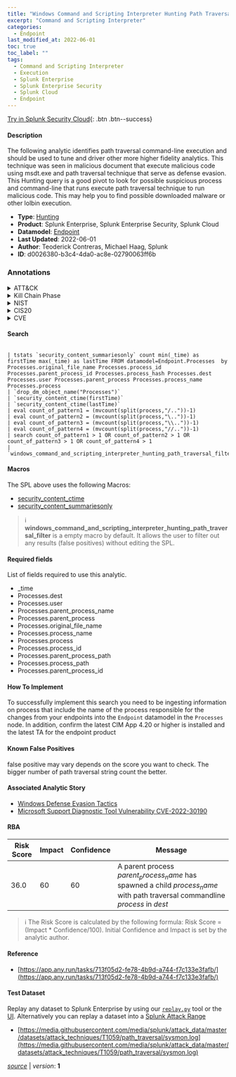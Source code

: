 ```yaml
---
title: "Windows Command and Scripting Interpreter Hunting Path Traversal"
excerpt: "Command and Scripting Interpreter"
categories:
  - Endpoint
last_modified_at: 2022-06-01
toc: true
toc_label: ""
tags:
  - Command and Scripting Interpreter
  - Execution
  - Splunk Enterprise
  - Splunk Enterprise Security
  - Splunk Cloud
  - Endpoint
---
```




[Try in Splunk Security Cloud](https://www.splunk.com/en_us/cyber-security.html){: .btn .btn--success}

#### Description

The following analytic identifies path traversal command-line execution and should be used to tune and driver other more higher fidelity analytics. This technique was seen in malicious document that execute malicious code using msdt.exe and path traversal technique that serve as defense evasion. This Hunting query is a good pivot to look for possible suspicious process and command-line that runs execute path traversal technique to run malicious code. This may help you to find possible downloaded malware or other lolbin execution.

- **Type**: [Hunting](https://github.com/splunk/security_content/wiki/Detection-Analytic-Types)
- **Product**: Splunk Enterprise, Splunk Enterprise Security, Splunk Cloud
- **Datamodel**: [Endpoint](https://docs.splunk.com/Documentation/CIM/latest/User/Endpoint)
- **Last Updated**: 2022-06-01
- **Author**: Teoderick Contreras, Michael Haag, Splunk
- **ID**: d0026380-b3c4-4da0-ac8e-02790063ff6b

### Annotations
<details>
  <summary>ATT&CK</summary>

<div markdown="1">

#### [ATT&CK](https://attack.mitre.org/)

| ID          | Technique   | Tactic         |
| ----------- | ----------- |--------------- |
| [T1059](https://attack.mitre.org/techniques/T1059/) | Command and Scripting Interpreter | Execution |

</div>
</details>


<details>
  <summary>Kill Chain Phase</summary>

<div markdown="1">

* Exploitation


</div>
</details>


<details>
  <summary>NIST</summary>

<div markdown="1">

* DE.CM



</div>
</details>

<details>
  <summary>CIS20</summary>

<div markdown="1">

* CIS 3
* CIS 5
* CIS 16



</div>
</details>

<details>
  <summary>CVE</summary>

<div markdown="1">


</div>
</details>


#### Search

```

| tstats `security_content_summariesonly` count min(_time) as firstTime max(_time) as lastTime FROM datamodel=Endpoint.Processes  by Processes.original_file_name Processes.process_id Processes.parent_process_id Processes.process_hash Processes.dest Processes.user Processes.parent_process Processes.process_name Processes.process 
| `drop_dm_object_name("Processes")` 
| `security_content_ctime(firstTime)` 
| `security_content_ctime(lastTime)` 
| eval count_of_pattern1 = (mvcount(split(process,"/.."))-1) 
| eval count_of_pattern2 = (mvcount(split(process,"\.."))-1) 
| eval count_of_pattern3 = (mvcount(split(process,"\\.."))-1) 
| eval count_of_pattern4 = (mvcount(split(process,"//.."))-1) 
| search count_of_pattern1 > 1 OR count_of_pattern2 > 1 OR count_of_pattern3 > 1 OR count_of_pattern4 > 1 
| `windows_command_and_scripting_interpreter_hunting_path_traversal_filter`
```

#### Macros
The SPL above uses the following Macros:
* [security_content_ctime](https://github.com/splunk/security_content/blob/develop/macros/security_content_ctime.yml)
* [security_content_summariesonly](https://github.com/splunk/security_content/blob/develop/macros/security_content_summariesonly.yml)

> :information_source:
> **windows_command_and_scripting_interpreter_hunting_path_traversal_filter** is a empty macro by default. It allows the user to filter out any results (false positives) without editing the SPL.



#### Required fields
List of fields required to use this analytic.
* _time
* Processes.dest
* Processes.user
* Processes.parent_process_name
* Processes.parent_process
* Processes.original_file_name
* Processes.process_name
* Processes.process
* Processes.process_id
* Processes.parent_process_path
* Processes.process_path
* Processes.parent_process_id



#### How To Implement
To successfully implement this search you need to be ingesting information on process that include the name of the process responsible for the changes from your endpoints into the `Endpoint` datamodel in the `Processes` node. In addition, confirm the latest CIM App 4.20 or higher is installed and the latest TA for the endpoint product
#### Known False Positives
false positive may vary depends on the score you want to check. The bigger number of path traversal string count the better.

#### Associated Analytic Story
* [Windows Defense Evasion Tactics](/stories/windows_defense_evasion_tactics)
* [Microsoft Support Diagnostic Tool Vulnerability CVE-2022-30190](/stories/microsoft_support_diagnostic_tool_vulnerability_cve-2022-30190)




#### RBA

| Risk Score  | Impact      | Confidence   | Message      |
| ----------- | ----------- |--------------|--------------|
| 36.0 | 60 | 60 | A parent process $parent_process_name$ has spawned a child $process_name$ with path traversal commandline $process$ in $dest$ |


> :information_source:
> The Risk Score is calculated by the following formula: Risk Score = (Impact * Confidence/100). Initial Confidence and Impact is set by the analytic author.


#### Reference

* [https://app.any.run/tasks/713f05d2-fe78-4b9d-a744-f7c133e3fafb/](https://app.any.run/tasks/713f05d2-fe78-4b9d-a744-f7c133e3fafb/)



#### Test Dataset
Replay any dataset to Splunk Enterprise by using our [`replay.py`](https://github.com/splunk/attack_data#using-replaypy) tool or the [UI](https://github.com/splunk/attack_data#using-ui).
Alternatively you can replay a dataset into a [Splunk Attack Range](https://github.com/splunk/attack_range#replay-dumps-into-attack-range-splunk-server)

* [https://media.githubusercontent.com/media/splunk/attack_data/master/datasets/attack_techniques/T1059/path_traversal/sysmon.log](https://media.githubusercontent.com/media/splunk/attack_data/master/datasets/attack_techniques/T1059/path_traversal/sysmon.log)



[*source*](https://github.com/splunk/security_content/tree/develop/detections/endpoint/windows_command_and_scripting_interpreter_hunting_path_traversal.yml) \| *version*: **1**